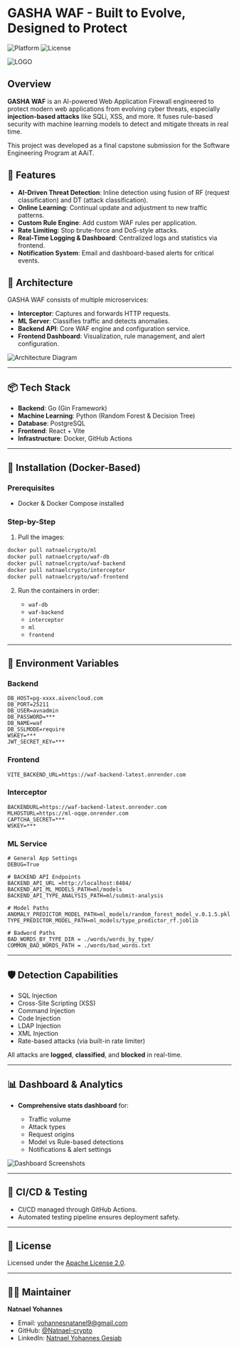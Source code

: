 # GASHA WAF - Built to Evolve, Designed to Protect

![Platform](https://img.shields.io/badge/platform-Docker%20%7C%20Go%20%7C%20Python-blue.svg)
![License](https://img.shields.io/badge/license-Apache%202.0-green.svg)

![LOGO](./image/40.png)

## Overview

**GASHA WAF** is an AI-powered Web Application Firewall engineered to protect modern web applications from evolving cyber threats, especially **injection-based attacks** like SQLi, XSS, and more. It fuses rule-based security with machine learning models to detect and mitigate threats in real time.

This project was developed as a final capstone submission for the Software Engineering Program at AAiT.

## 🚀 Features

* **AI-Driven Threat Detection**: Inline detection using fusion of RF (request classification) and DT (attack classification).
* **Online Learning**: Continual update and adjustment to new traffic patterns.
* **Custom Rule Engine**: Add custom WAF rules per application.
* **Rate Limiting**: Stop brute-force and DoS-style attacks.
* **Real-Time Logging & Dashboard**: Centralized logs and statistics via frontend.
* **Notification System**: Email and dashboard-based alerts for critical events.

## 🧠 Architecture

GASHA WAF consists of multiple microservices:

* **Interceptor**: Captures and forwards HTTP requests.
* **ML Server**: Classifies traffic and detects anomalies.
* **Backend API**: Core WAF engine and configuration service.
* **Frontend Dashboard**: Visualization, rule management, and alert configuration.

![Architecture Diagram](./image/Arc.jpg)

---

## 📦 Tech Stack

* **Backend**: Go (Gin Framework)
* **Machine Learning**: Python (Random Forest & Decision Tree)
* **Database**: PostgreSQL
* **Frontend**: React + Vite
* **Infrastructure**: Docker, GitHub Actions

---

## 🐳 Installation (Docker-Based)

### Prerequisites

* Docker & Docker Compose installed

### Step-by-Step

1. Pull the images:

```bash
docker pull natnaelcrypto/ml
docker pull natnaelcrypto/waf-db
docker pull natnaelcrypto/waf-backend
docker pull natnaelcrypto/interceptor
docker pull natnaelcrypto/waf-frontend
```

2. Run the containers in order:

   * `waf-db`
   * `waf-backend`
   * `interceptor`
   * `ml`
   * `frontend`

---

## 🔧 Environment Variables

### Backend

```
DB_HOST=pg-xxxx.aivencloud.com
DB_PORT=25211
DB_USER=avnadmin
DB_PASSWORD=***
DB_NAME=waf
DB_SSLMODE=require
WSKEY=***
JWT_SECRET_KEY=***
```

### Frontend

```
VITE_BACKEND_URL=https://waf-backend-latest.onrender.com
```

### Interceptor

```
BACKENDURL=https://waf-backend-latest.onrender.com
MLHOSTURL=https://ml-oqqe.onrender.com
CAPTCHA_SECRET=***
WSKEY=***
```

### ML Service

```
# General App Settings
DEBUG=True

# BACKEND API Endpoints
BACKEND_API_URL =http://localhost:8484/
BACKEND_API_ML_MODELS_PATH=ml/models
BACKEND_API_TYPE_ANALYSIS_PATH=ml/submit-analysis

# Model Paths
ANOMALY_PREDICTOR_MODEL_PATH=ml_models/random_forest_model_v.0.1.5.pkl
TYPE_PREDICTOR_MODEL_PATH=ml_models/type_predictor_rf.joblib

# Badword Paths
BAD_WORDS_BY_TYPE_DIR = ./words/words_by_type/
COMMON_BAD_WORDS_PATH = ./words/bad_words.txt

```

---

## 🛡️ Detection Capabilities

* SQL Injection
* Cross-Site Scripting (XSS)
* Command Injection
* Code Injection
* LDAP Injection
* XML Injection
* Rate-based attacks (via built-in rate limiter)

All attacks are **logged**, **classified**, and **blocked** in real-time.

---

## 📊 Dashboard & Analytics

* **Comprehensive stats dashboard** for:

  * Traffic volume
  * Attack types
  * Request origins
  * Model vs Rule-based detections
  * Notifications & alert settings

![Dashboard Screenshots](./image/Screenshot%202025-05-25%20211331.png)

---

## 🧪 CI/CD & Testing

* CI/CD managed through GitHub Actions.
* Automated testing pipeline ensures deployment safety.

---

## 📄 License

Licensed under the [Apache License 2.0](LICENSE).

---

## 👨‍💻 Maintainer

**Natnael Yohannes**

* Email: [yohannesnatanel9@gmail.com](mailto:yohannesnatanel9@gmail.com)
* GitHub: [@Natnael-crypto](https://github.com/Natnael-crypto)
* LinkedIn: [Natnael Yohannes Gesiab](https://www.linkedin.com/in/natnael-yohannes-gesiab/)
